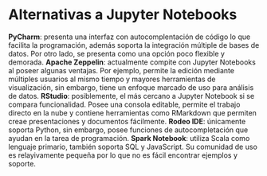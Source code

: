 # Alternativas a Jupyter Notebooks

**PyCharm**: presenta una interfaz con autocomplentación de código lo que facilita la programación, además soporta la integración múltiple de bases de datos. Por otro lado, se presenta como una opción poco flexible y demorada.
**Apache Zeppelin**: actualmente compite con Jupyter Notebooks al poseer algunas ventajas. Por ejemplo, permite la edición mediante múltiples usuarios al mismo tiempo y mayores herramientas de visualización, sin embargo, tiene un enfoque marcado de uso para análisis de datos.
**RStudio**: posiblemente, el más cercano a Jupyter Notebook si se compara funcionalidad. Posee una consola editable, permite el trabajo directo en la nube y contiene herramientas como RMarkdown que permiten creae presentaciones y documentos fácilmente.
**Rodeo IDE**: únicamente soporta Python, sin embargo, posee funciones de autocompletación que ayudan en la tarea de programación.
**Spark Notebook**: utiliza Scala como lenguaje primario, también soporta SQL y JavaScript. Su comunidad de uso es relayivamente pequeña por lo que no es fácil encontrar ejemplos y soporte.